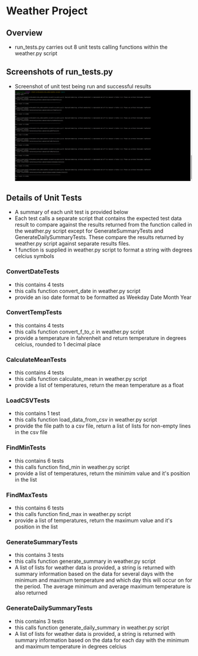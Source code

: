 # Weather Project

## Overview 

- run_tests.py carries out 8 unit tests calling functions within the weather.py script

## Screenshots of run_tests.py 

- Screenshot of unit test being run and successful results
![ Screenshot of results]( ./run_tests_screenshot_results.png )

## Details of Unit Tests

- A summary of each unit test is provided below
- Each test calls a separate script that contains the expected test data result to compare against the results returned from the function called in the weather.py script except for GenerateSummaryTests and GenerateDailySummaryTests. These compare the results returned by weather.py script against separate results files.
- 1 function is supplied in weather.py script to format a string with degrees celcius symbols

### ConvertDateTests 
- this contains 4 tests 
- this calls function convert_date in weather.py script 
- provide an iso date format to be formatted as Weekday Date Month Year
### ConvertTempTests 
- this contains 4 tests 
- this calls function convert_f_to_c in weather.py script 
- provide a temperature in fahrenheit and return temperature in degrees celcius, rounded to 1 decimal place
### CalculateMeanTests 
- this contains 4 tests
- this calls function calculate_mean in weather.py script 
- provide a list of temperatures, return the mean temperature as a float
### LoadCSVTests
- this contains 1 test
- this calls function load_data_from_csv in weather.py script
- provide the file path to a csv file, return a list of lists for non-empty lines in the csv file 
### FindMinTests
- this contains 6 tests
- this calls function find_min in weather.py script 
- provide a list of temperatures, return the minimim value and it's position in the list
### FindMaxTests
- this contains 6 tests
- this calls function find_max in weather.py script 
- provide a list of temperatures, return the maximum value and it's position in the list
### GenerateSummaryTests
- this contains 3 tests
- this calls function generate_summary in weather.py script
- A list of lists for weather data is provided, a string is returned with summary information based on the data for several days with the minimum and maximum temperature and which day this will occur on for the period. The average minimum and average maximum temperature is also returned
### GenerateDailySummaryTests
- this contains 3 tests
- this calls function generate_daily_summary in weather.py script 
- A list of lists for weather data is provided, a string is returned with summary information based on the data for each day with the minimum and maximum temperature in degrees celcius


